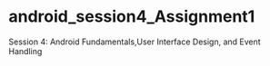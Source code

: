 # android_session4_Assignment1
Session 4: Android Fundamentals,User Interface  Design, and Event Handling
